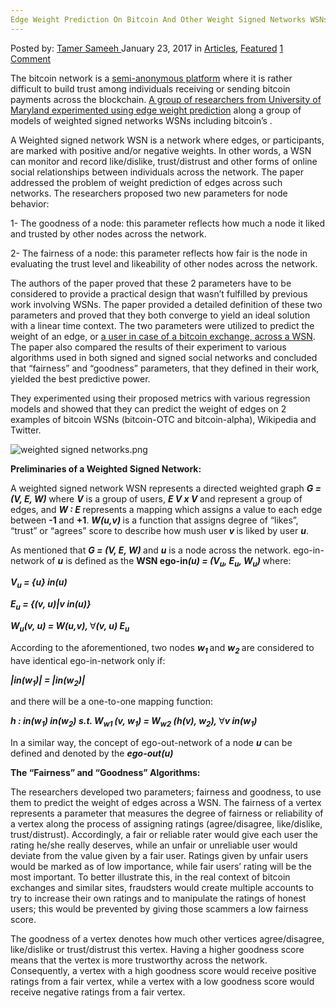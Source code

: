 ```yaml
---
Edge Weight Prediction On Bitcoin And Other Weight Signed Networks WSNs
---
```

<article class="post-listing post-17664 post type-post status-publish format-standard has-post-thumbnail hentry
    <div class="post-inner">
    <p class="post-meta">
    <span>Posted by: <a href="https://www.deepdotweb.com/author/tamersameeh/" title="">Tamer Sameeh </a></span>
    <span>January 23, 2017</span>
    <span>in <a href="https://www.deepdotweb.com/category/articles/" rel="category tag">Articles</a>, <a href="https://www.deepdotweb.com/category/deepdot-news/" rel="category tag">Featured</a></span>
    <span><a href="https://www.deepdotweb.com/2017/01/23/edge-weight-prediction-on-bitcoin/#comments">1 Comment</a></span>
    </p>
    <div class="clear"></div>
    <div class="entry">
    <p>The bitcoin network is a <a href="https://www.deepdotweb.com/jolly-rogers-security-guide-for-beginners/obtaining-sending-and-receiving-bitcoins-anonymously/">semi-anonymous platform</a> where it is rather difficult to build trust among individuals receiving or sending bitcoin payments across the blockchain. <a href="https://pdfs.semanticscholar.org/29d0/f0556502566f1615ff347b5f568bce46063a.pdf">A group of researchers from University of Maryland experimented using edge weight prediction</a> along a group of models of weighted signed networks WSNs including bitcoin&#8217;s .</p>
    <p>A Weighted signed network WSN is a network where edges, or participants, are marked with positive and/or negative weights. In other words, a WSN can monitor and record like/dislike, trust/distrust and other forms of online social relationships between individuals across the network. The paper addressed the problem of weight prediction of edges across such networks. The researchers proposed two new parameters for node behavior:</p>
    <p>1- The goodness of a node: this parameter reflects how much a node it liked and trusted by other nodes across the network.</p>
    <p>2- The fairness of a node: this parameter reflects how fair is the node in evaluating the trust level and likeability of other nodes across the network.</p>
    <p>The authors of the paper proved that these 2 parameters have to be considered to provide a practical design that wasn&#8217;t fulfilled by previous work involving WSNs. The paper provided a detailed definition of these two parameters and proved that they both converge to yield an ideal solution with a linear time context. The two parameters were utilized to predict the weight of an edge, or <a href="https://www.deepdotweb.com/2013/11/14/down-the-bitcoin-rabbit-hole-is-the-currency-truly-anonymous/">a user in case of a bitcoin exchange, across a WSN</a>. The paper also compared the results of their experiment to various algorithms used in both signed and signed social networks and concluded that &#8220;fairness&#8221; and &#8220;goodness&#8221; parameters, that they defined in their work, yielded the best predictive power.</p>
    <p>They experimented using their proposed metrics with various regression models and showed that they can predict the weight of edges on 2 examples of bitcoin WSNs (bitcoin-OTC and bitcoin-alpha), Wikipedia and Twitter.</p>
    <p><img class="wp-image-17667 aligncenter" src="https://www.deepdotweb.com/wp-content/uploads/2017/01/weighted-signed-networks-png.png" alt="weighted signed networks.png" srcset="https://www.deepdotweb.com/wp-content/uploads/2017/01/weighted-signed-networks-png.png 460w, https://www.deepdotweb.com/wp-content/uploads/2017/01/weighted-signed-networks-png-300x196.png 300w" sizes="(max-width: 460px) 100vw, 460px"/></p>
    <p><strong>Preliminaries of a Weighted Signed Network:</strong></p>
    <p>A weighted signed network WSN represents a directed weighted graph <strong><em>G = (V, E, W) </em></strong>where <strong><em>V</em></strong> is a group of users, <strong><em>E V x V </em></strong> and represent a group of edges, and <strong><em>W : E </em></strong>represents a mapping which assigns a value to each edge between <strong>-1 </strong>and <strong>+1</strong>. <strong><em>W(u,v) </em></strong>is a function that assigns degree of &#8220;likes&#8221;, &#8220;trust&#8221; or &#8220;agrees&#8221; score to describe how mush user <strong><em>v </em></strong>is liked by user <strong><em>u</em></strong>.</p>
    <p>As mentioned that <strong><em>G = (V, E, W) </em></strong>and <strong><em>u</em></strong> is a node across the network. ego-in-network of <strong><em>u</em></strong> is defined as the <strong>WSN ego-in<em>(u) = (V<sub>u</sub>, E<sub>u</sub>, W<sub>u</sub>) </em></strong>where:</p>
    <p><strong><em>V<sub>u</sub> = {u} in(u)</em></strong></p>
    <p><strong><em>E<sub>u</sub> = {(v, u)|v in(u)}</em></strong></p>
    <p><strong><em>W<sub>u</sub>(v, u) = W(u,v), </em></strong>∀<strong><em>(v, u) E<sub>u </sub></em></strong></p>
    <p>According to the aforementioned, two nodes <strong><em>w<sub>1 </sub></em></strong>and <strong><em>w<sub>2</sub> </em></strong>are considered to have identical ego-in-network only if:</p>
    <p><strong><em>|in(w<sub>1</sub>)| = |in(w<sub>2</sub>)|</em></strong></p>
    <p>and there will be a one-to-one mapping function:</p>
    <p><strong><em>h : in(w<sub>1</sub>) in(w<sub>2</sub>) s.t. W<sub>w1 </sub>(v, w<sub>1</sub>) = W<sub>w2</sub> (h(v), w<sub>2</sub>), </em></strong>∀<strong><em>v in(w<sub>1</sub>)</em></strong></p>
    <p>In a similar way, the concept of ego-out-network of a node <strong><em>u</em></strong> can be defined and denoted by the <strong><em>ego-out(u) </em></strong></p>
    <p><strong>The &#8220;Fairness&#8221; and &#8220;Goodness&#8221; Algorithms:</strong></p>
    <p>The researchers developed two parameters; fairness and goodness, to use them to predict the weight of edges across a WSN. The fairness of a vertex represents a parameter that measures the degree of fairness or reliability of a vertex along the process of assigning ratings (agree/disagree, like/dislike, trust/distrust). Accordingly, a fair or reliable rater would give each user the rating he/she really deserves, while an unfair or unreliable user would deviate from the value given by a fair user. Ratings given by unfair users would be marked as of low importance, while fair users&#8217; rating will be the most important. To better illustrate this, in the real context of bitcoin exchanges and similar sites, fraudsters would create multiple accounts to try to increase their own ratings and to manipulate the ratings of honest users; this would be prevented by giving those scammers a low fairness score.</p>
    <p>The goodness of a vertex denotes how much other vertices agree/disagree, like/dislike or trust/distrust this vertex. Having a higher goodness score means that the vertex is more trustworthy across the network. Consequently, a vertex with a high goodness score would receive positive ratings from a fair vertex, while a vertex with a low goodness score would receive negative ratings from a fair vertex.</p>
    </div>
    <span style="display:none" class="updated">2017-01-23</span>
    <div style="display:none" class="vcard author" itemprop="author" itemscope itemtype="http://schema.org/Person"><strong class="fn" itemprop="name"><a href="https://www.deepdotweb.com/author/tamersameeh/" title="Posts by Tamer Sameeh" rel="author">Tamer Sameeh</a></strong></div>
    </div>
</article>

